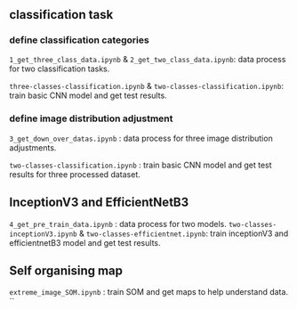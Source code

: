 # 

## classification task
### define classification categories
`1_get_three_class_data.ipynb` & `2_get_two_class_data.ipynb`: data process for two classification tasks.

`three-classes-classification.ipynb` & `two-classes-classification.ipynb`: train basic CNN model and get test results. 

### define image distribution adjustment
`3_get_down_over_datas.ipynb` : data process for three image distribution adjustments.

`two-classes-classification.ipynb` : train basic CNN model and get test results for three processed dataset.

## InceptionV3 and EfficientNetB3
`4_get_pre_train_data.ipynb` : data process for two models.
`two-classes-inceptionV3.ipynb` & `two-classes-efficientnet.ipynb`: train inceptionV3 and efficientnetB3 model and get test results.

## Self organising map
`extreme_image_SOM.ipynb` : train SOM and get maps to help understand data.
``

